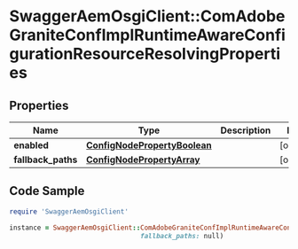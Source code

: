 # SwaggerAemOsgiClient::ComAdobeGraniteConfImplRuntimeAwareConfigurationResourceResolvingProperties

## Properties

Name | Type | Description | Notes
------------ | ------------- | ------------- | -------------
**enabled** | [**ConfigNodePropertyBoolean**](ConfigNodePropertyBoolean.md) |  | [optional] 
**fallback_paths** | [**ConfigNodePropertyArray**](ConfigNodePropertyArray.md) |  | [optional] 

## Code Sample

```ruby
require 'SwaggerAemOsgiClient'

instance = SwaggerAemOsgiClient::ComAdobeGraniteConfImplRuntimeAwareConfigurationResourceResolvingProperties.new(enabled: null,
                                 fallback_paths: null)
```


